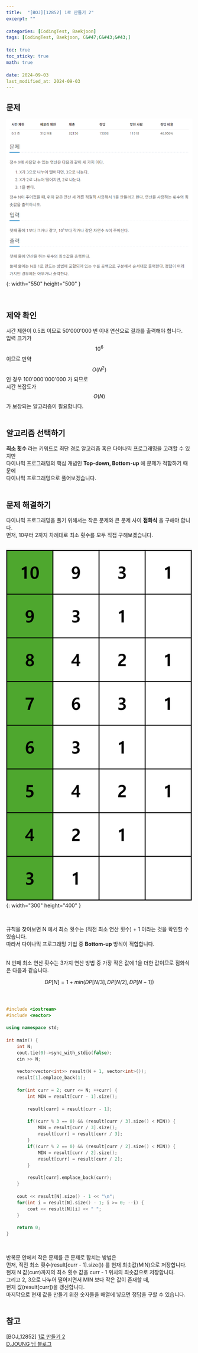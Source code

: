 ```yaml
---
title:  "[BOJ][12852] 1로 만들기 2"
excerpt: ""

categories: [CodingTest, Baekjoon]
tags: [CodingTest, Baekjoon, C&#47;C&#43;&#43;]

toc: true
toc_sticky: true
math: true
 
date: 2024-09-03
last_modified_at: 2024-09-03
---
```


## 문제

![12852번](/assets/img/Boj/12852_1로만들기2_01.png){: width="550" height="500" }  

<br/>

## 제약 확인

시간 제한이 0.5초 이므로 50'000'000 번 이내 연산으로 결과를 출력해야 합니다.  
입력 크기가 $$10^6$$ 이므로 만약 $$O(N^2)$$ 인 경우 100'000'000'000 가 되므로  
시간 복잡도가 $$O(N)$$ 가 보장되는 알고리즘이 필요합니다.  
<br/>

## 알고리즘 선택하기

**최소 횟수** 라는 키워드로 최단 경로 알고리즘 혹은 다이나믹 프로그래밍을 고려할 수 있지만  
다이나믹 프로그래밍의 핵심 개념인 **Top-down, Bottom-up** 에 문제가 적합하기 때문에  
다이나믹 프로그래밍으로 풀어보겠습니다.  
<br/>

## 문제 해결하기

다이나믹 프로그래밍을 풀기 위해서는 작은 문제와 큰 문제 사이 **점화식** 을 구해야 합니다.  
먼저, 10부터 2까지 차례대로 최소 횟수를 모두 직접 구해보겠습니다.  
<br/>

![12852번](/assets/img/Boj/12852_1로만들기2_02.png){: width="300" height="400" }  

<br/>

규칙을 찾아보면 N 에서 최소 횟수는 (직전 최소 연산 횟수) + 1 이라는 것을 확인할 수 있습니다.  
따라서 다이나믹 프로그래밍 기법 중 **Bottom-up** 방식이 적합합니다.  
<br/>

N 번째 최소 연산 횟수는 3가지 연산 방법 중 가장 작은 값에 1을 더한 값이므로 점화식은 다음과 같습니다.  

$$DP[N] = 1 + min(DP[N / 3], DP[N / 2], DP[N - 1])$$  
<br/>

```c++
#include <iostream>
#include <vector>

using namespace std;

int main() {
    int N;
    cout.tie(0)->sync_with_stdio(false);
    cin >> N;

    vector<vector<int>> result(N + 1, vector<int>());
    result[1].emplace_back(1);

    for(int curr = 2; curr <= N; ++curr) {
        int MIN = result[curr - 1].size();

        result[curr] = result[curr - 1];

        if((curr % 3 == 0) && (result[curr / 3].size() < MIN)) {
            MIN = result[curr / 3].size();
            result[curr] = result[curr / 3];
        }
        if((curr % 2 == 0) && (result[curr / 2].size() < MIN)) {
            MIN = result[curr / 2].size();
            result[curr] = result[curr / 2];
        }

        result[curr].emplace_back(curr);
    }

    cout << result[N].size() - 1 << "\n";
    for(int i = result[N].size() - 1; i >= 0; --i) {
        cout << result[N][i] << " ";
    }

    return 0;
}
```

<br/>

반복문 안에서 작은 문제를 큰 문제로 합치는 방법은  
먼저, 직전 최소 횟수(result[curr - 1].size()) 를 현재 최솟값(MIN)으로 저장합니다.  
현재 N 값(curr)까지의 최소 횟수 값을 curr - 1 위치의 최솟값으로 저장합니다.  
그리고 2, 3으로 나누어 떨어지면서 MIN 보다 작은 값이 존재할 때,  
현재 값(result[curr])을 갱신합니다.  
마지막으로 현재 값을 만들기 위한 숫자들을 배열에 넣으면 정답을 구할 수 있습니다.  
<br/>

## 참고
[BOJ_12852] [1로 만들기 2](https://www.acmicpc.net/problem/12852)  
[D.JOUNG 님 블로그](https://djoung.tistory.com/entry/%EB%B0%B1%EC%A4%80-%EB%AC%B8%EC%A0%9C%ED%92%80%EC%9D%B4-12852-1%EB%A1%9C-%EB%A7%8C%EB%93%A4%EA%B8%B0-2-CC?pidx=0)  
<br/>
